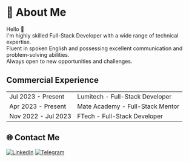 # 💫 About Me
Hello 👋\
I'm highly skilled Full-Stack Developer with a wide range of technical expertise.\
Fluent in spoken English and possessing excellent communication and problem-solving abilities.\
Always open to new opportunities and challenges.

## Commercial Experience        

<table>
      <tr>
        <td>Jul 2023 - Present</td>
        <td>
          Lumitech - Full-Stack Developer
        </td>
      </tr>  
      <tr>
        <td>Apr 2023 - Present</td>
        <td>
          Mate Academy - Full-Stack Mentor
        </td>
      </tr>
      <tr>
        <td>Nov 2022 - Jul 2023</td>
        <td>
          FTech - Full-Stack Developer
        </td>
      </tr>  
</table>

## 🌐 Contact Me
[![LinkedIn](https://img.shields.io/badge/LinkedIn-%230077B5.svg?logo=linkedin&logoColor=white)](https://www.linkedin.com/in/maksym-sobko-253a8824a/) 
[![Telegram](https://img.shields.io/badge/-telegram-red?color=white&logo=telegram&logoColor=black)](https://t.me/makssobko)
